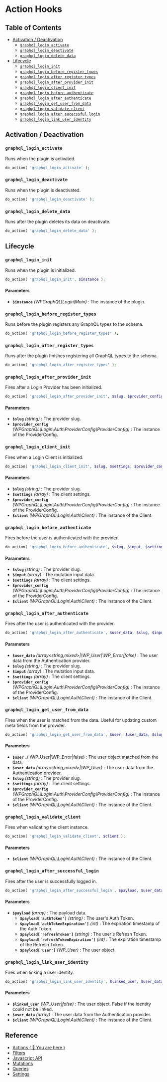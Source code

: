 # Action Hooks

## Table of Contents
* [Activation / Deactivation](#activation--deactivation)
	* [`graphql_login_activate`](#graphql_login_activate)
	* [`graphql_login_deactivate`](#graphql_login_deactivate)
	* [`graphql_login_delete_data`](#graphql_login_delete_data)
* [Lifecycle](#lifecycle)
	* [`graphql_login_init`](#graphql_login_init)
	* [`graphql_login_before_register_types`](#graphql_login_before_register_types)
	* [`graphql_login_after_register_types`](#graphql_login_after_register_types)
	* [`graphql_login_after_provider_init`](#graphql_login_after_provider_init)
	* [`graphql_login_client_init`](#graphql_login_client_init)
	* [`graphql_login_before_authenticate`](#graphql_login_before_authenticate)
	* [`graphql_login_after_authenticate`](#graphql_login_after_authenticate)
	* [`graphql_login_get_user_from_data`](#graphql_login_get_user_from_data)
	* [`graphql_login_validate_client`](#graphql_login_validate_client)
	* [`graphql_login_after_sucecssful_login`](#graphql_login_after_successful_login)
	* [`graphql_login_link_user_identity`](#graphql_login_link_user_identity)

## Activation / Deactivation
### `graphql_login_activate`

Runs when the plugin is activated.

```php
do_action( 'graphql_login_activate' );
```

### `graphql_login_deactivate`

Runs when the plugin is deactivated.

```php
do_action( 'graphql_login_deactivate' );
```

### `graphql_login_delete_data`

Runs after the plugin deletes its data on deactivate.

```php
do_action( 'graphql_login_delete_data' );
```

## Lifecycle
### `graphql_login_init`

Runs when the plugin is initialized.

```php
do_action( 'graphql_login_init', $instance );
```

#### Parameters

* **`$instance`** _(WPGraphQL\Login\Main)_ : The instance of the plugin.

### `graphql_login_before_register_types`

Runs before the plugin registers any GraphQL types to the schema.

```php
do_action( 'graphql_login_before_register_types' );
```

### `graphql_login_after_register_types`

Runs after the plugin finishes registering all GraphQL types to the schema.

```php
do_action( 'graphql_login_after_register_types' );
```

### `graphql_login_after_provider_init`

Fires after a Login Provider has been initialized.

```php
do_action( 'graphql_login_after_provider_init', $slug, $provider_config );
```

#### Parameters

* **`$slug`** _(string)_ : The provider slug.
* **`$provider_config`** _(WPGraphQL\Login\Auth\ProviderConfig\ProviderConfig)_ : The instance of the ProviderConfig.

### `graphql_login_client_init`

Fires when a Login Client is initialized.

```php
do_action( 'graphql_login_client_init', $slug, $settings, $provider_config, $client );
```

#### Parameters

* **`$slug`** _(string)_ : The provider slug.
* **`$settings`** _(array)_ : The client settings.
* **`$provider_config`** _(WPGraphQL\Login\Auth\ProviderConfig\ProviderConfig)_ : The instance of the ProviderConfig.
* **`$client`** _(WPGraphQL\Login\Auth\Client)_ : The instance of the Client.

### `graphql_login_before_authenticate`

Fires before the user is authenticated with the provider.

```php
do_action( 'graphql_login_before_authenticate', $slug, $input, $settings, $provider_config, $client );
```

#### Parameters

* **`$slug`** _(string)_ : The provider slug.
* **`$input`** _(array)_ : The mutation input data.
* **`$settings`** _(array)_ : The client settings.
* **`$provider_config`** _(WPGraphQL\Login\Auth\ProviderConfig\ProviderConfig)_ : The instance of the ProviderConfig.
* **`$client`** _(WPGraphQL\Login\Auth\Client)_ : The instance of the Client.

### `graphql_login_after_authenticate`

Fires after the user is authenticated with the provider.

```php
do_action( 'graphql_login_after_authenticate', $user_data, $slug, $input, $settings, $provider_config, $client );
```

#### Parameters


* **`$user_data`** _(array<string,mixed>|\WP_User|\WP_Error|false)_ : The user data from the Authentication provider.
* **`$slug`** _(string)_ : The provider slug.
* **`$input`** _(array)_ : The mutation input data.
* **`$settings`** _(array)_ : The client settings.
* **`$provider_config`** _(WPGraphQL\Login\Auth\ProviderConfig\ProviderConfig)_ : The instance of the ProviderConfig.
* **`$client`** _(WPGraphQL\Login\Auth\Client)_ : The instance of the Client.

### `graphql_login_get_user_from_data`

Fires when the user is matched from the data.
Useful for updating custom meta fields from the provider.

```php
do_action( 'graphql_login_get_user_from_data', $user, $user_data, $slug, $settings, $provider_config, $client );
```

#### Parameters

* **`$user`** _( \WP_User|\WP_Error|false) : The user object matched from the data.
* **`$user_data`** _(array<string,mixed>|\WP_User)_ : The user data from the Authentication provider.
* **`$slug`** _(string)_ : The provider slug.
* **`$settings`** _(array)_ : The client settings.
* **`$provider_config`** _(WPGraphQL\Login\Auth\ProviderConfig\ProviderConfig)_ : The instance of the ProviderConfig.
* **`$client`** _(WPGraphQL\Login\Auth\Client)_ : The instance of the Client.

### `graphql_login_validate_client`

Fires when validating the client instance.

```php
do_action( 'graphql_login_validate_client', $client );
```

#### Parameters

* **`$client`** _(WPGraphQL\Login\Auth\Client)_ : The instance of the Client.

### `graphql_login_after_successful_login`

Fires after the user is successfully logged in.

```php
do_action( 'graphql_login_after_successful_login', $payload, $user_data, $client );
```

#### Parameters

* **`$payload`** _(array)_ : The payload data.
  * **`$payload['authToken']`** _(string)_ : The user's Auth Token.
  * **`$payload['authTokenExpiration']`** _(int)_ : The expiration timestamp of the Auth Token.
  * **`$payload['refreshToken']`** _(string)_ : The user's Refresh Token.
  * **`$payload['refreshTokenExpiration']`** _(int)_ : The expiration timestamp of the Refresh Token.
  * **`$payload['user']`** _(WP_User)_ : The user object.

### `graphql_login_link_user_identity`

Fires when linking a user identity.

```php
do_action( 'graphql_login_link_user_identity', $linked_user, $user_data, $client );
```

#### Parameters

* **`$linked_user`** _(WP_User|false)_ : The user object. False if the identity could not be linked.
* **`$user_data`** _(array)_ : The user data from the Authentication provider.
* **`$client`** _(WPGraphQL\Login\Auth\Client)_ : The instance of the Client.

## Reference
- [Actions ( 🎯 You are here )](/docs/reference/actions.md)
- [Filters](/docs/reference/filters.md)
- [Javascript API](/docs/reference/javascript-api.md)
- [Mutations](/docs/reference/mutations.md)
- [Queries](/docs/reference/queries.md)
- [Settings](/docs/reference/settings.md)
